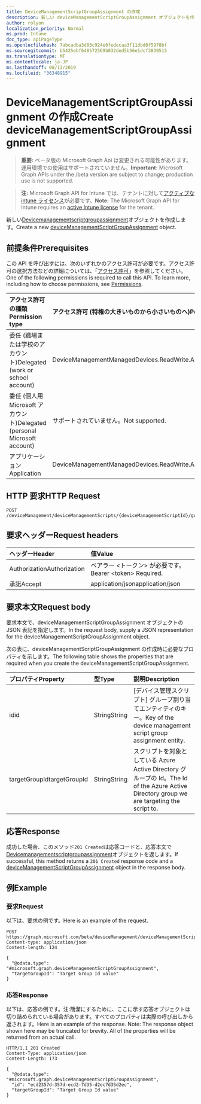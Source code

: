 ```yaml
---
title: DeviceManagementScriptGroupAssignment の作成
description: 新しい deviceManagementScriptGroupAssignment オブジェクトを作成します。
author: rolyon
localization_priority: Normal
ms.prod: Intune
doc_type: apiPageType
ms.openlocfilehash: 7abcadba3d03c924e0fedecaa3f11dbd0f5978bf
ms.sourcegitcommit: b5425ebf648572569b032ded5b56e1dcf3830515
ms.translationtype: MT
ms.contentlocale: ja-JP
ms.lasthandoff: 08/13/2019
ms.locfileid: "36348915"
---
```

# <a name="create-devicemanagementscriptgroupassignment"></a><span data-ttu-id="5e89f-103">DeviceManagementScriptGroupAssignment の作成</span><span class="sxs-lookup"><span data-stu-id="5e89f-103">Create deviceManagementScriptGroupAssignment</span></span>

> <span data-ttu-id="5e89f-104">**重要:** ベータ版の Microsoft Graph Api は変更される可能性があります。運用環境での使用はサポートされていません。</span><span class="sxs-lookup"><span data-stu-id="5e89f-104">**Important:** Microsoft Graph APIs under the /beta version are subject to change; production use is not supported.</span></span>

> <span data-ttu-id="5e89f-105">**注:** Microsoft Graph API for Intune では、テナントに対して[アクティブな intune ライセンス](https://go.microsoft.com/fwlink/?linkid=839381)が必要です。</span><span class="sxs-lookup"><span data-stu-id="5e89f-105">**Note:** The Microsoft Graph API for Intune requires an [active Intune license](https://go.microsoft.com/fwlink/?linkid=839381) for the tenant.</span></span>

<span data-ttu-id="5e89f-106">新しい[Devicemanagementscriptgroupassignment](../resources/intune-devices-devicemanagementscriptgroupassignment.md)オブジェクトを作成します。</span><span class="sxs-lookup"><span data-stu-id="5e89f-106">Create a new [deviceManagementScriptGroupAssignment](../resources/intune-devices-devicemanagementscriptgroupassignment.md) object.</span></span>

## <a name="prerequisites"></a><span data-ttu-id="5e89f-107">前提条件</span><span class="sxs-lookup"><span data-stu-id="5e89f-107">Prerequisites</span></span>
<span data-ttu-id="5e89f-p101">この API を呼び出すには、次のいずれかのアクセス許可が必要です。アクセス許可の選択方法などの詳細については、「[アクセス許可](/graph/permissions-reference)」を参照してください。</span><span class="sxs-lookup"><span data-stu-id="5e89f-p101">One of the following permissions is required to call this API. To learn more, including how to choose permissions, see [Permissions](/graph/permissions-reference).</span></span>

|<span data-ttu-id="5e89f-110">アクセス許可の種類</span><span class="sxs-lookup"><span data-stu-id="5e89f-110">Permission type</span></span>|<span data-ttu-id="5e89f-111">アクセス許可 (特権の大きいものから小さいものへ)</span><span class="sxs-lookup"><span data-stu-id="5e89f-111">Permissions (from most to least privileged)</span></span>|
|:---|:---|
|<span data-ttu-id="5e89f-112">委任 (職場または学校のアカウント)</span><span class="sxs-lookup"><span data-stu-id="5e89f-112">Delegated (work or school account)</span></span>|<span data-ttu-id="5e89f-113">DeviceManagementManagedDevices.ReadWrite.All</span><span class="sxs-lookup"><span data-stu-id="5e89f-113">DeviceManagementManagedDevices.ReadWrite.All</span></span>|
|<span data-ttu-id="5e89f-114">委任 (個人用 Microsoft アカウント)</span><span class="sxs-lookup"><span data-stu-id="5e89f-114">Delegated (personal Microsoft account)</span></span>|<span data-ttu-id="5e89f-115">サポートされていません。</span><span class="sxs-lookup"><span data-stu-id="5e89f-115">Not supported.</span></span>|
|<span data-ttu-id="5e89f-116">アプリケーション</span><span class="sxs-lookup"><span data-stu-id="5e89f-116">Application</span></span>|<span data-ttu-id="5e89f-117">DeviceManagementManagedDevices.ReadWrite.All</span><span class="sxs-lookup"><span data-stu-id="5e89f-117">DeviceManagementManagedDevices.ReadWrite.All</span></span>|

## <a name="http-request"></a><span data-ttu-id="5e89f-118">HTTP 要求</span><span class="sxs-lookup"><span data-stu-id="5e89f-118">HTTP Request</span></span>
<!-- {
  "blockType": "ignored"
}
-->
``` http
POST /deviceManagement/deviceManagementScripts/{deviceManagementScriptId}/groupAssignments
```

## <a name="request-headers"></a><span data-ttu-id="5e89f-119">要求ヘッダー</span><span class="sxs-lookup"><span data-stu-id="5e89f-119">Request headers</span></span>
|<span data-ttu-id="5e89f-120">ヘッダー</span><span class="sxs-lookup"><span data-stu-id="5e89f-120">Header</span></span>|<span data-ttu-id="5e89f-121">値</span><span class="sxs-lookup"><span data-stu-id="5e89f-121">Value</span></span>|
|:---|:---|
|<span data-ttu-id="5e89f-122">Authorization</span><span class="sxs-lookup"><span data-stu-id="5e89f-122">Authorization</span></span>|<span data-ttu-id="5e89f-123">ベアラー &lt;トークン&gt; が必要です。</span><span class="sxs-lookup"><span data-stu-id="5e89f-123">Bearer &lt;token&gt; Required.</span></span>|
|<span data-ttu-id="5e89f-124">承諾</span><span class="sxs-lookup"><span data-stu-id="5e89f-124">Accept</span></span>|<span data-ttu-id="5e89f-125">application/json</span><span class="sxs-lookup"><span data-stu-id="5e89f-125">application/json</span></span>|

## <a name="request-body"></a><span data-ttu-id="5e89f-126">要求本文</span><span class="sxs-lookup"><span data-stu-id="5e89f-126">Request body</span></span>
<span data-ttu-id="5e89f-127">要求本文で、deviceManagementScriptGroupAssignment オブジェクトの JSON 表記を指定します。</span><span class="sxs-lookup"><span data-stu-id="5e89f-127">In the request body, supply a JSON representation for the deviceManagementScriptGroupAssignment object.</span></span>

<span data-ttu-id="5e89f-128">次の表に、deviceManagementScriptGroupAssignment の作成時に必要なプロパティを示します。</span><span class="sxs-lookup"><span data-stu-id="5e89f-128">The following table shows the properties that are required when you create the deviceManagementScriptGroupAssignment.</span></span>

|<span data-ttu-id="5e89f-129">プロパティ</span><span class="sxs-lookup"><span data-stu-id="5e89f-129">Property</span></span>|<span data-ttu-id="5e89f-130">型</span><span class="sxs-lookup"><span data-stu-id="5e89f-130">Type</span></span>|<span data-ttu-id="5e89f-131">説明</span><span class="sxs-lookup"><span data-stu-id="5e89f-131">Description</span></span>|
|:---|:---|:---|
|<span data-ttu-id="5e89f-132">id</span><span class="sxs-lookup"><span data-stu-id="5e89f-132">id</span></span>|<span data-ttu-id="5e89f-133">String</span><span class="sxs-lookup"><span data-stu-id="5e89f-133">String</span></span>|<span data-ttu-id="5e89f-134">[デバイス管理スクリプト] グループ割り当てエンティティのキー。</span><span class="sxs-lookup"><span data-stu-id="5e89f-134">Key of the device management script group assignment entity.</span></span>|
|<span data-ttu-id="5e89f-135">targetGroupId</span><span class="sxs-lookup"><span data-stu-id="5e89f-135">targetGroupId</span></span>|<span data-ttu-id="5e89f-136">String</span><span class="sxs-lookup"><span data-stu-id="5e89f-136">String</span></span>|<span data-ttu-id="5e89f-137">スクリプトを対象としている Azure Active Directory グループの Id。</span><span class="sxs-lookup"><span data-stu-id="5e89f-137">The Id of the Azure Active Directory group we are targeting the script to.</span></span>|



## <a name="response"></a><span data-ttu-id="5e89f-138">応答</span><span class="sxs-lookup"><span data-stu-id="5e89f-138">Response</span></span>
<span data-ttu-id="5e89f-139">成功した場合、このメソッド`201 Created`は応答コードと、応答本文で[Devicemanagementscriptgroupassignment](../resources/intune-devices-devicemanagementscriptgroupassignment.md)オブジェクトを返します。</span><span class="sxs-lookup"><span data-stu-id="5e89f-139">If successful, this method returns a `201 Created` response code and a [deviceManagementScriptGroupAssignment](../resources/intune-devices-devicemanagementscriptgroupassignment.md) object in the response body.</span></span>

## <a name="example"></a><span data-ttu-id="5e89f-140">例</span><span class="sxs-lookup"><span data-stu-id="5e89f-140">Example</span></span>

### <a name="request"></a><span data-ttu-id="5e89f-141">要求</span><span class="sxs-lookup"><span data-stu-id="5e89f-141">Request</span></span>
<span data-ttu-id="5e89f-142">以下は、要求の例です。</span><span class="sxs-lookup"><span data-stu-id="5e89f-142">Here is an example of the request.</span></span>
``` http
POST https://graph.microsoft.com/beta/deviceManagement/deviceManagementScripts/{deviceManagementScriptId}/groupAssignments
Content-type: application/json
Content-length: 124

{
  "@odata.type": "#microsoft.graph.deviceManagementScriptGroupAssignment",
  "targetGroupId": "Target Group Id value"
}
```

### <a name="response"></a><span data-ttu-id="5e89f-143">応答</span><span class="sxs-lookup"><span data-stu-id="5e89f-143">Response</span></span>
<span data-ttu-id="5e89f-p102">以下は、応答の例です。注:簡潔にするために、ここに示す応答オブジェクトは切り詰められている場合があります。すべてのプロパティは実際の呼び出しから返されます。</span><span class="sxs-lookup"><span data-stu-id="5e89f-p102">Here is an example of the response. Note: The response object shown here may be truncated for brevity. All of the properties will be returned from an actual call.</span></span>
``` http
HTTP/1.1 201 Created
Content-Type: application/json
Content-Length: 173

{
  "@odata.type": "#microsoft.graph.deviceManagementScriptGroupAssignment",
  "id": "ecd2357d-357d-ecd2-7d35-d2ec7d35d2ec",
  "targetGroupId": "Target Group Id value"
}
```






